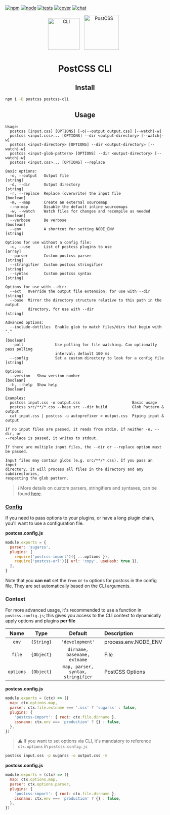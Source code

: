[![npm][npm]][npm-url]
[![node][node]][node-url]
[![tests][tests]][tests-url]
[![cover][cover]][cover-url]
[![chat][chat]][chat-url]

<div align="center">
  <img width="100" height="100" title="CLI" src="https://raw.githubusercontent.com/postcss/postcss-cli/HEAD/logo.svg">
  <a href="https://github.com/postcss/postcss">
    <img width="110" height="110" title="PostCSS" src="http://postcss.github.io/postcss/logo.svg" hspace="10">
  </a>
  <h1>PostCSS CLI</h1>
</div>

<h2 align="center">Install</h2>

```bash
npm i -D postcss postcss-cli
```

<h2 align="center">Usage</h2>

```
Usage:
  postcss [input.css] [OPTIONS] [-o|--output output.css] [--watch|-w]
  postcss <input.css>... [OPTIONS] --dir <output-directory> [--watch|-w]
  postcss <input-directory> [OPTIONS] --dir <output-directory> [--watch|-w]
  postcss <input-glob-pattern> [OPTIONS] --dir <output-directory> [--watch|-w]
  postcss <input.css>... [OPTIONS] --replace

Basic options:
  -o, --output   Output file                                            [string]
  -d, --dir      Output directory                                       [string]
  -r, --replace  Replace (overwrite) the input file                    [boolean]
  -m, --map      Create an external sourcemap
  --no-map       Disable the default inline sourcemaps
  -w, --watch    Watch files for changes and recompile as needed       [boolean]
  --verbose      Be verbose                                            [boolean]
  --env          A shortcut for setting NODE_ENV                        [string]

Options for use without a config file:
  -u, --use      List of postcss plugins to use                          [array]
  --parser       Custom postcss parser                                  [string]
  --stringifier  Custom postcss stringifier                             [string]
  --syntax       Custom postcss syntax                                  [string]

Options for use with --dir:
  --ext   Override the output file extension; for use with --dir        [string]
  --base  Mirror the directory structure relative to this path in the output
          directory, for use with --dir                                 [string]

Advanced options:
  --include-dotfiles  Enable glob to match files/dirs that begin with "."
                                                                       [boolean]
  --poll              Use polling for file watching. Can optionally pass polling
                      interval; default 100 ms
  --config            Set a custom directory to look for a config file  [string]

Options:
  --version   Show version number                                      [boolean]
  -h, --help  Show help                                                [boolean]

Examples:
  postcss input.css -o output.css                       Basic usage
  postcss src/**/*.css --base src --dir build           Glob Pattern & output
  cat input.css | postcss -u autoprefixer > output.css  Piping input & output

If no input files are passed, it reads from stdin. If neither -o, --dir, or
--replace is passed, it writes to stdout.

If there are multiple input files, the --dir or --replace option must be passed.

Input files may contain globs (e.g. src/**/*.css). If you pass an input
directory, it will process all files in the directory and any subdirectories,
respecting the glob pattern.
```

> ℹ️ More details on custom parsers, stringifiers and syntaxes, can be found [here](https://github.com/postcss/postcss#syntaxes).

### [Config](https://github.com/michael-ciniawsky/postcss-load-config)

If you need to pass options to your plugins, or have a long plugin chain, you'll want to use a configuration file.

**postcss.config.js**

```js
module.exports = {
  parser: 'sugarss',
  plugins: [
    require('postcss-import')({ ...options }),
    require('postcss-url')({ url: 'copy', useHash: true }),
  ],
}
```

Note that you **can not** set the `from` or `to` options for postcss in the config file. They are set automatically based on the CLI arguments.

### Context

For more advanced usage, it's recommended to use a function in `postcss.config.js`; this gives you access to the CLI context to dynamically apply options and plugins **per file**

|   Name    |    Type    |              Default               | Description          |
| :-------: | :--------: | :--------------------------------: | :------------------- |
|   `env`   | `{String}` |          `'development'`           | process.env.NODE_ENV |
|  `file`   | `{Object}` |    `dirname, basename, extname`    | File                 |
| `options` | `{Object}` | `map, parser, syntax, stringifier` | PostCSS Options      |

**postcss.config.js**

```js
module.exports = (ctx) => ({
  map: ctx.options.map,
  parser: ctx.file.extname === '.sss' ? 'sugarss' : false,
  plugins: {
    'postcss-import': { root: ctx.file.dirname },
    cssnano: ctx.env === 'production' ? {} : false,
  },
})
```

> ⚠️ If you want to set options via CLI, it's mandatory to reference `ctx.options` in `postcss.config.js`

```bash
postcss input.sss -p sugarss -o output.css -m
```

**postcss.config.js**

```js
module.exports = (ctx) => ({
  map: ctx.options.map,
  parser: ctx.options.parser,
  plugins: {
    'postcss-import': { root: ctx.file.dirname },
    cssnano: ctx.env === 'production' ? {} : false,
  },
})
```

[npm]: https://img.shields.io/npm/v/postcss-cli.svg
[npm-url]: https://npmjs.com/package/postcss-cli
[node]: https://img.shields.io/node/v/postcss-cli.svg
[node-url]: https://nodejs.org/
[tests]: https://img.shields.io/github/workflow/status/postcss/postcss-cli/Node.js%20CI/master
[tests-url]: https://github.com/postcss/postcss-cli/actions?query=branch%3Amaster
[cover]: https://img.shields.io/coveralls/postcss/postcss-cli/master.svg
[cover-url]: https://coveralls.io/github/postcss/postcss-cli
[chat]: https://img.shields.io/gitter/room/postcss/postcss.svg
[chat-url]: https://gitter.im/postcss/postcss

